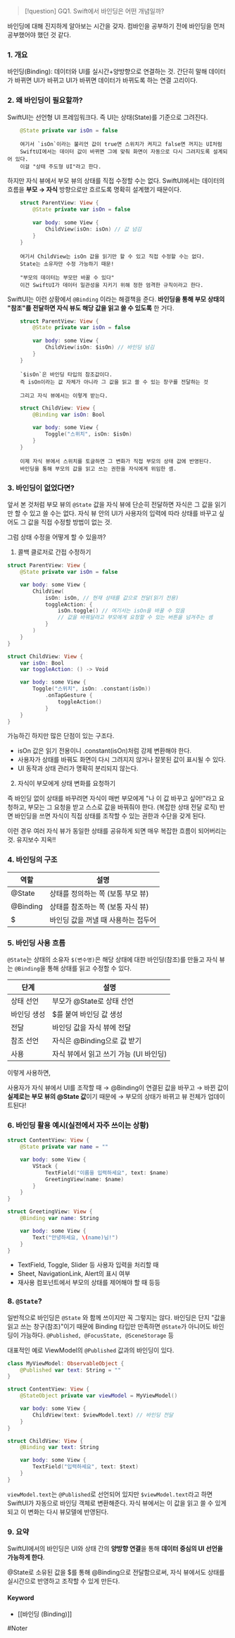 
>[!question]
>GQ1. Swift에서 바인딩은 어떤 개념일까?

바인딩에 대해 진지하게 알아보는 시간을 갖자. 컴바인을 공부하기 전에 바인딩을 먼저 공부했어야 했던 것 같다.

### 1. 개요

바인딩(Binding): 데이터와 UI를 실시간+양방향으로 연결하는 것.
간단히 말해 데이터가 바뀌면 UI가 바뀌고 UI가 바뀌면 데이터가 바뀌도록 하는 연결 고리이다.

### 2. 왜 바인딩이 필요할까?

SwiftUI는 선언형 UI 프레임워크다.
즉 UI는 상태(State)를 기준으로 그려진다.

```swift
	@State private var isOn = false
```
	
		여기서 `isOn`이라는 불리언 값이 true면 스위치가 켜지고 false면 꺼지는 UI처럼
		SwiftUI에서는 데이터 값이 바뀌면 그에 맞춰 화면이 자동으로 다시 그려지도록 설계되어 있다.
		이걸 "상태 주도형 UI"라고 한다.

하지만 자식 뷰에서 부모 뷰의 상태를 직접 수정할 수는 없다.
SwiftUI에서는 데이터의 흐름을 **부모 → 자식** 방향으로만 흐르도록 명확히 설계했기 때문이다.

```swift
	struct ParentView: View {
		@State private var isOn = false
	
		var body: some View {
			ChildView(isOn: isOn) // 값 넘김
		}
	}
```
		여기서 ChildView는 isOn 값을 읽기만 할 수 있고 직접 수정할 수는 없다.
		State는 소유자만 수정 가능하기 때문!

		"부모의 데이터는 부모만 바꿀 수 있다"
		이건 SwiftUI가 데이터 일관성을 지키기 위해 정한 엄격한 규칙이라고 한다.

SwiftUI는 이런 상황에서 `@Binding` 이라는 해결책을 준다.
**바인딩을 통해 부모 상태의 "참조"를 전달하면 자식 뷰도 해당 값을 읽고 쓸 수 있도록** 한 거다.

```swift
	struct ParentView: View {
		@State private var isOn = false
	
		var body: some View {
			ChildView(isOn: $isOn) // 바인딩 넘김
		}
	}
```

		`$isOn`은 바인딩 타입의 참조값이다.
		즉 isOn이라는 값 자체가 아니라 그 값을 읽고 쓸 수 있는 창구를 전달하는 것

		그리고 자식 뷰에서는 이렇게 받는다.

```swift
	struct ChildView: View {
		@Binding var isOn: Bool
	
		var body: some View {
			Toggle("스위치", isOn: $isOn)
		}
	}
```

		이제 자식 뷰에서 스위치를 토글하면 그 변화가 직접 부모의 상태 값에 반영된다.
		바인딩을 통해 부모의 값을 읽고 쓰는 권한을 자식에게 위임한 셈.

### 3. 바인딩이 없었다면?

앞서 본 것처럼 부모 뷰의 `@State` 값을 자식 뷰에 단순히 전달하면 자식은 그 값을 읽기만 할 수 있고 쓸 수는 없다. 자식 뷰 안의 UI가 사용자의 입력에 따라 상태를 바꾸고 싶어도 그 값을 직접 수정할 방법이 없는 것.

그럼 상태 수정을 어떻게 할 수 있을까?


1. 콜백 클로저로 간접 수정하기

```swift
struct ParentView: View {
	@State private var isOn = false

	var body: some View {
		ChildView(
			isOn: isOn, // 현재 상태를 값으로 전달(읽기 전용)
			toggleAction: {
				isOn.toggle() // 여기서는 isOn을 바꿀 수 있음
				// 값을 바꿔달라고 부모에게 요청할 수 있는 버튼을 넘겨주는 셈
			}
		)
	}
}

struct ChildView: View {
	var isOn: Bool
	var toggleAction: () -> Void

	var body: some View {
		Toggle("스위치", isOn: .constant(isOn))
			.onTapGesture {
				toggleAction()
			}
	}
}
```

가능하긴 하지만 많은 단점이 있는 구조다.
- isOn 값은 읽기 전용이니 .constant(isOn)처럼 강제 변환해야 한다.
- 사용자가 상태를 바꿔도 화면이 다시 그려지지 않거나 잘못된 값이 표시될 수 있다.
- UI 동작과 상태 관리가 명확히 분리되지 않는다.


2. 자식이 부모에게 상태 변화를 요청하기

즉 바인딩 없이 상태를 바꾸려면 자식이 매번 부모에게 "나 이 값 바꾸고 싶어!"라고 요청하고,
부모는 그 요청을 받고 스스로 값을 바꿔줘야 한다. (복잡한 상태 전달 로직)
반면 바인딩을 쓰면 자식이 직접 상태를 조작할 수 있는 권한과 수단을 갖게 된다.


이런 경우 여러 자식 뷰가 동일한 상태를 공유하게 되면 매우 복잡한 흐름이 되어버리는 것. 유지보수 지옥!!

### 4. 바인딩의 구조

|**역할**|**설명**|
|---|---|
|@State|상태를 정의하는 쪽 (보통 부모 뷰)|
|@Binding|상태를 참조하는 쪽 (보통 자식 뷰)|
|$|바인딩 값을 꺼낼 때 사용하는 접두어|

### 5. 바인딩 사용 흐름

`@State`는 상태의 소유자
`$(변수명)`은 해당 상태에 대한 바인딩(참조)를 만들고
자식 뷰는 `@Binding`을 통해 상태를 읽고 수정할 수 있다.

|**단계**|**설명**|
|---|---|
|상태 선언|부모가 @State로 상태 선언|
|바인딩 생성|$를 붙여 바인딩 값 생성|
|전달|바인딩 값을 자식 뷰에 전달|
|참조 선언|자식은 @Binding으로 값 받기|
|사용|자식 뷰에서 읽고 쓰기 가능 (UI 바인딩)|

이렇게 사용하면,

사용자가 자식 뷰에서 UI를 조작할 때
→ @Binding이 연결된 값을 바꾸고
→ 바뀐 값이 **실제로는 부모 뷰의 @State 값**이기 때문에
→ 부모의 상태가 바뀌고 뷰 전체가 업데이트된다!

### 6. 바인딩 활용 예시(실전에서 자주 쓰이는 상황)

```swift
struct ContentView: View {
    @State private var name = ""

    var body: some View {
        VStack {
            TextField("이름을 입력하세요", text: $name)
            GreetingView(name: $name)
        }
    }
}

struct GreetingView: View {
    @Binding var name: String

    var body: some View {
        Text("안녕하세요, \(name)님!")
    }
}
```

- TextField, Toggle, Slider 등 사용자 입력을 처리할 때
- Sheet, NavigationLink, Alert의 표시 여부
- 재사용 컴포넌트에서 부모의 상태를 제어해야 할 때 등등

### 8. `@State`?

일반적으로 바인딩은 `@State` 와 함께 쓰이지만 꼭 그렇지는 않다.
바인딩은 단지 "값을 읽고 쓰는 창구(참조)"이기 때문에 Binding 타입만 만족하면 `@State`가 아니어도 바인딩이 가능하다. `@Published, @FocusState, @SceneStorage` 등

대표적인 예로 ViewModel의 `@Published` 값과의 바인딩이 있다.
```swift
class MyViewModel: ObservableObject {
    @Published var text: String = ""
}
```

```swift
struct ContentView: View {
    @StateObject private var viewModel = MyViewModel()

    var body: some View {
        ChildView(text: $viewModel.text) // 바인딩 전달
    }
}
```

```swift
struct ChildView: View {
    @Binding var text: String

    var body: some View {
        TextField("입력하세요", text: $text)
    }
}
```

`viewModel.text`는 `@Published`로 선언되어 있지만 `$viewModel.text`라고 하면 SwiftUI가 자동으로 바인딩 객체로 변환해준다.
자식 뷰에서는 이 값을 읽고 쓸 수 있게 되고 이 변화는 다시 뷰모델에 반영된다.

### 9. 요약

SwiftUI에서의 바인딩은 UI와 상태 간의 **양방향 연결**을 통해 **데이터 중심의 UI 선언을 가능하게 한다**.

@State로 소유된 값을 $를 통해 @Binding으로 전달함으로써, 자식 뷰에서도 상태를 실시간으로 반영하고 조작할 수 있게 만든다.

#### Keyword

- [[바인딩 (Binding)]]


#Noter